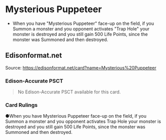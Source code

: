 # Mysterious Puppeteer

*   When you have "Mysterious Puppeteer" face-up on the field, if you Summon a monster and you opponent activates "Trap Hole" your monster is destroyed and you still gain 500 Life Points, since the monster was Summoned and then destroyed.

## Edisonformat.net

Source: https://edisonformat.net/card?name=Mysterious%20Puppeteer

### Edison-Accurate PSCT

> No Edison-Accurate PSCT available for this card.

### Card Rulings

●When you have Mysterious Puppeteer face-up on the field, if you Summon a monster and you opponent activates Trap Hole your monster is destroyed and you still gain 500 Life Points, since the monster was Summoned and then destroyed.
            